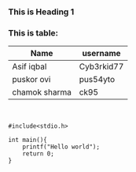 <!-- This is markdown file -->

### This is Heading 1  

### This is table:  

Name      |        username |  
-------   | ----------------|  
Asif iqbal| Cyb3rkid77      |  
puskor ovi| pus54yto        |  
chamok sharma|ck95          |

<br>

```
#include<stdio.h>

int main(){
    printf("Hello world");
    return 0;
}
```